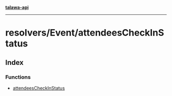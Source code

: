 [**talawa-api**](../../../README.md)

***

# resolvers/Event/attendeesCheckInStatus

## Index

### Functions

- [attendeesCheckInStatus](functions/attendeesCheckInStatus.md)
